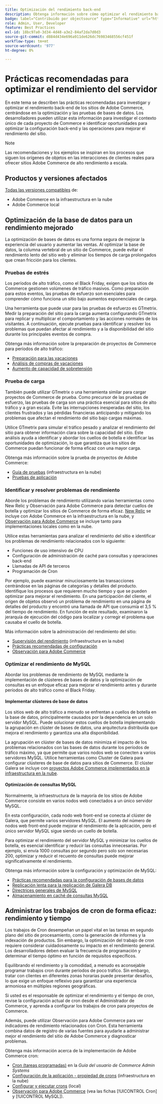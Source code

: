 ```yaml
---
title: Optimización del rendimiento back-end
description: Obtenga información sobre cómo optimizar el rendimiento back-end de los sitios de Adobe Commerce.
badge: label="Contribuido por objectsource" type="Informative" url="https://objectsource.co.uk/" tooltip="objectsource"
role: Admin, User, Developer
feature: Best Practices
exl-id: 18bc97a0-3d34-4d48-a3e2-84af2da7d0d3
source-git-commit: d884d434e696a911de626dc76983468556cf451f
workflow-type: tm+mt
source-wordcount: '977'
ht-degree: 0%

---
```


# Prácticas recomendadas para optimizar el rendimiento del servidor

En este tema se describen las prácticas recomendadas para investigar y optimizar el rendimiento back-end de los sitios de Adobe Commerce, centrándose en la optimización y las pruebas de bases de datos. Los desarrolladores pueden utilizar esta información para investigar el contexto único de cada proyecto de Commerce e identificar oportunidades para optimizar la configuración back-end y las operaciones para mejorar el rendimiento del sitio.

>[!NOTE]
>
>Las recomendaciones y los ejemplos se inspiran en los procesos que siguen los orígenes de objetos en las interacciones de clientes reales para ofrecer sitios Adobe Commerce de alto rendimiento a escala.

## Productos y versiones afectados

[Todas las versiones compatibles](../../../release/versions.md) de:

- Adobe Commerce en la infraestructura en la nube
- Adobe Commerce local

## Optimización de la base de datos para un rendimiento mejorado

La optimización de bases de datos es una forma segura de mejorar la experiencia del usuario y aumentar las ventas. Al optimizar la base de datos, la columna vertebral de un sitio de Commerce, puede evitar el rendimiento lento del sitio web y eliminar los tiempos de carga prolongados que crean fricción para los clientes.

### Pruebas de estrés

Los períodos de alto tráfico, como el Black Friday, exigen que los sitios de Commerce gestionen volúmenes de tráfico masivos. Como preparación para estos eventos, las pruebas de esfuerzo son esenciales para comprender cómo funciona un sitio bajo aumentos exponenciales de carga.

Una herramienta que puede usar para las pruebas de esfuerzo es GTmetrix. Medir la preparación del sitio para la carga aumenta configurando GTmetrix para replicar y multiplicar el comportamiento y las acciones normales de los visitantes. A continuación, ejecute pruebas para identificar y resolver los problemas que puedan afectar al rendimiento y a la disponibilidad del sitio durante los principales eventos de compra.

Obtenga más información sobre la preparación de proyectos de Commerce para períodos de alto tráfico:

- [Preparación para las vacaciones](https://experienceleague.adobe.com/docs/events/commerce-intelligence-webinar-recordings/2021/holiday-readiness.html?lang=es)
- [Análisis de compras de vacaciones](https://experienceleague.adobe.com/docs/commerce-business-intelligence/mbi/analyze/performance/holiday-season-perf.html?lang=es)
- [Aumento de capacidad de sobretensión](https://experienceleague.adobe.com/docs/commerce-knowledge-base/kb/announcements/commerce-announcements/2021-holiday-surge-capacity-requests-for-magento-commerce-cloud.html?lang=es)

### Prueba de carga

También puede utilizar GTmetrix o una herramienta similar para cargar proyectos de Commerce de prueba. Como precursor de las pruebas de esfuerzo, las pruebas de carga son una práctica esencial para sitios de alto tráfico y a gran escala. Evite las interrupciones inesperadas del sitio, los clientes frustrados y las pérdidas financieras anticipando y mitigando los problemas que afectan el rendimiento del sitio bajo cargas máximas.

Utilice GTmetrix para simular el tráfico pesado y analizar el rendimiento del sitio para obtener información clara sobre la capacidad del sitio. Este análisis ayuda a identificar y abordar los cuellos de botella e identificar las oportunidades de optimización, lo que garantiza que los sitios de Commerce puedan funcionar de forma eficaz con una mayor carga.

Obtenga más información sobre la prueba de proyectos de Adobe Commerce:

- [Guía de pruebas](https://experienceleague.adobe.com/docs/commerce-cloud-service/user-guide/develop/test/guidance.html?lang=es) (infraestructura en la nube)
- [Pruebas de aplicación](https://developer.adobe.com/commerce/testing/guide/)

### Identificar y resolver problemas de rendimiento

Aborde los problemas de rendimiento utilizando varias herramientas como New Relic y Observación para Adobe Commerce para detectar cuellos de botella y optimizar los sitios de Commerce de forma eficaz. [New Relic](https://experienceleague.adobe.com/docs/commerce-cloud-service/user-guide/monitor/new-relic/new-relic-service.html?lang=es) se incluye con Adobe Commerce en la infraestructura en la nube, y [Observación para Adobe Commerce](/help/tools/observation-for-adobe-commerce/intro.md) se incluye tanto para implementaciones locales como en la nube.

Utilice estas herramientas para analizar el rendimiento del sitio e identificar los problemas de rendimiento relacionados con lo siguiente:

- Funciones de uso intensivo de CPU
- Configuración de administración de caché para consultas y operaciones back-end
- Llamadas de API de terceros
- Programación de Cron

Por ejemplo, puede examinar minuciosamente las transacciones centrándose en las páginas de categorías y detalles del producto. Identifique los procesos que requieren mucho tiempo y que se pueden optimizar para mejorar el rendimiento. En una participación del cliente, el origen de objetos observó un problema de rendimiento en una página de detalles del producto y encontró una llamada de API que consumía el 3,5 % del tiempo de rendimiento. En función de este resultado, examinaron la jerarquía de ejecución del código para localizar y corregir el problema que causaba el cuello de botella.

Más información sobre la administración del rendimiento del sitio:

- [Supervisión del rendimiento](https://experienceleague.adobe.com/docs/commerce-cloud-service/user-guide/monitor/performance.html?lang=es) (infraestructura en la nube)
- [Prácticas recomendadas de configuración](/help/performance/configuration.md)
- [Observación para Adobe Commerce](/help/tools/observation-for-adobe-commerce/intro.md)

### Optimizar el rendimiento de MySQL

Abordar los problemas de rendimiento de MySQL mediante la implementación de clústeres de bases de datos y la optimización de consultas es un enfoque eficaz para mejorar el rendimiento antes y durante períodos de alto tráfico como el Black Friday.

#### Implementar clústeres de base de datos

Los sitios web de alto tráfico a menudo se enfrentan a cuellos de botella en la base de datos, principalmente causados por la dependencia en un solo servidor MySQL. Puede solucionar estos cuellos de botella implementando la agrupación en clúster de bases de datos, una arquitectura distribuida que mejora el rendimiento y garantiza una alta disponibilidad.

La agrupación en clúster de bases de datos minimiza el impacto de los problemas relacionados con las bases de datos durante los períodos de tráfico máximo, ya que permite que varios nodos web se conecten a varios servidores MySQL. Utilice herramientas como Cluster de Galera para configurar clústeres de base de datos para sitios de Commerce. El clúster Galera se incluye con [proyectos Adobe Commerce implementados en la infraestructura en la nube](https://experienceleague.adobe.com/es/docs/commerce-cloud-service/user-guide/architecture/pro-architecture).

#### Optimización de consultas MySQL

Normalmente, la infraestructura de la mayoría de los sitios de Adobe Commerce consiste en varios nodos web conectados a un único servidor MySQL.

En esta configuración, cada nodo web front-end se conecta al clúster de Galera, que permite varios servidores MySQL. El aumento del número de nodos web front-end puede mejorar el rendimiento de la aplicación, pero el único servidor MySQL sigue siendo un cuello de botella.

Para optimizar el rendimiento del servidor MySQL y minimizar los cuellos de botella, es esencial identificar y reducir las consultas innecesarias. Por ejemplo, si envía 1000 consultas por segundo pero solo son necesarias 200, optimizar y reducir el recuento de consultas puede mejorar significativamente el rendimiento.

Obtenga más información sobre la configuración y optimización de MySQL:

- [Prácticas recomendadas para la configuración de bases de datos](https://experienceleague.adobe.com/docs/commerce-operations/implementation-playbook/best-practices/planning/database-on-cloud.html?lang=es)
- [Replicación lenta para la replicación de Galera DB](https://experienceleague.adobe.com/docs/commerce-learn/tutorials/backend-development/galera-db-slow-replication.html?lang=es)
- [Directrices generales de MySQL](/help/installation/prerequisites/database/mysql.md)
- [Almacenamiento en caché de consultas MySQL](https://experienceleague.adobe.com/docs/commerce-learn/tutorials/backend-development/mysql-query-cache.html?lang=es)

## Administrar los trabajos de cron de forma eficaz: rendimiento y tiempo

Los trabajos de Cron desempeñan un papel vital en las tareas en segundo plano del sitio de procesamiento, como la generación de informes y la indexación de productos. Sin embargo, la optimización del trabajo de cron requiere considerar cuidadosamente su impacto en el rendimiento general. Los desarrolladores deben evaluar la frecuencia de programación y determinar el tiempo óptimo en función de requisitos específicos.

Equilibrando el rendimiento y la comodidad, a menudo es aconsejable programar trabajos cron durante períodos de poco tráfico. Sin embargo, tratar con clientes en diferentes zonas horarias puede presentar desafíos, lo que exige un enfoque reflexivo para garantizar una experiencia armoniosa en múltiples regiones geográficas.

Si usted es el responsable de optimizar el rendimiento y el tiempo de cron, revise la configuración actual de cron desde el Administrador de Commerce, y aprenda a configurar los trabajos de cron para proyectos de Commerce.

Además, puede utilizar Observación para Adobe Commerce para ver indicadores de rendimiento relacionados con Cron. Esta herramienta combina datos de registro de varias fuentes para ayudarle a administrar mejor el rendimiento del sitio de Adobe Commerce y diagnosticar problemas.

Obtenga más información acerca de la implementación de Adobe Commerce cron:

- [Cron (tareas programadas)](https://experienceleague.adobe.com/docs/commerce-admin/systems/tools/cron.html?lang=es) en la _Guía del usuario de Commerce Admin Systems_
- [Configuración de la aplicación - propiedad de crons](https://experienceleague.adobe.com/docs/commerce-cloud-service/user-guide/configure/app/properties/crons-property.html?lang=es) (infraestructura en la nube)
- [Configurar y ejecutar crons](https://experienceleague.adobe.com/docs/commerce-cloud-service/user-guide/configure/app/properties/crons-property.html?lang=es) (local)
- [Observación para Adobe Commerce](https://experienceleague.adobe.com/docs/commerce-operations/tools/observation-for-adobe-commerce/intro.html?lang=es) (vea las fichas [!UICONTROL Cron] y [!UICONTROL MySQL]).

